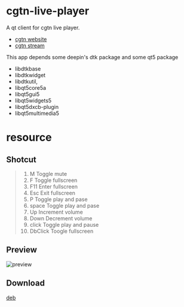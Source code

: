 # cgtn-live-player
A qt client for cgtn live player.
* [cgtn website](http://www.cgtn.com)
* [cgtn stream](https://live.cgtn.com/manifest.m3u8)

This app depends some deepin's dtk package and some qt5 package
- libdtkbase
- libdtkwidget
- libdtkutil,
- libqt5core5a
- libqt5gui5
- libqt5widgets5
- libqt5dxcb-plugin
- libqt5multimedia5

# resource

## Shotcut
> 1. M  Toggle mute
> 2. F  Toggle fullscreen
> 3. F11  Enter fullscreen
> 4. Esc  Exit fullscreen
> 5. P  Toggle play and pase
> 6. space  Toggle play and pase
> 7. Up Increment volume
> 8. Down Decrement volume
> 9. click  Toggle play and pause
> 10. DbClick Toogle fullscreen

## Preview
  ![preview](http://app.imever.me/apps/cgtn/prev.png)
## Download
  [deb](http://app.imever.me/apps/cgtn/cgtn-live-player_1.0.0.deb)

